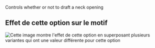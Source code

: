 Controls whether or not to draft a neck opening

## Effet de cette option sur le motif

![Cette image montre l'effet de cette option en superposant plusieurs variantes qui ont une valeur différente pour cette option](walburga_neckline_sample.svg "Effet de cette option sur le motif")
